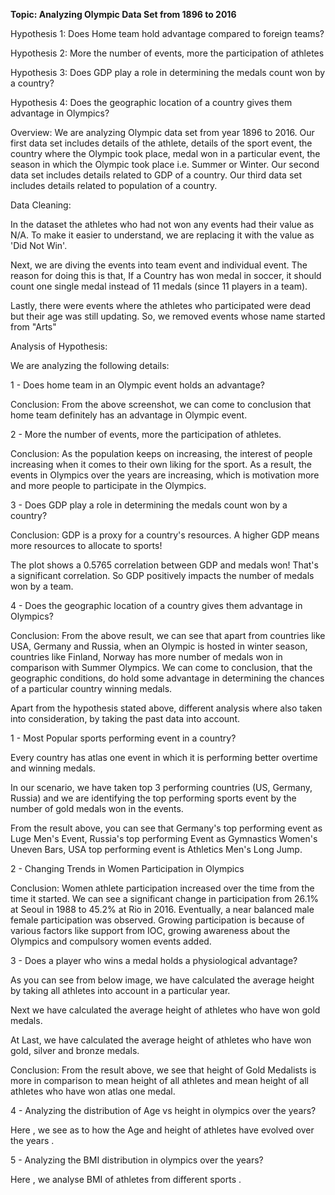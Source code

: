 **Topic: Analyzing Olympic Data Set from 1896 to 2016**

Hypothesis 1:  Does Home team hold advantage compared to foreign teams?

Hypothesis 2: More the number of events, more the participation of athletes

Hypothesis 3: Does GDP play a role in determining the medals count won by a country?

Hypothesis 4: Does the geographic location of a country gives them advantage in Olympics?

Overview: We are analyzing Olympic data set from year 1896 to 2016. Our first data set includes details of the athlete, details of the sport event, the country where the Olympic took place, medal won in a particular event, the season in which the Olympic took place i.e. Summer or Winter. Our second data set includes details related to GDP of a country. Our third data set includes details related to population of a country.

Data Cleaning:

In the dataset the athletes who had not won any events had their value as N/A. To make it easier to understand, we are replacing it with the value as &#39;Did Not Win&#39;.

Next, we are diving the events into team event and individual event. The reason for doing this is that, If a Country has won medal in soccer, it should count one single medal instead of 11 medals (since 11 players in a team).

Lastly, there were events where the athletes who participated were dead but their age was still updating. So, we removed events whose name started from &quot;Arts&quot;



Analysis of Hypothesis:

We are analyzing the following details:

1 - Does home team in an Olympic event holds an advantage?

Conclusion: From the above screenshot, we can come to conclusion that home team definitely has an advantage in Olympic event.

2 - More the number of events, more the participation of athletes.



Conclusion: As the population keeps on increasing, the interest of people increasing when it comes to their own liking for the sport. As a result, the events in Olympics over the years are increasing, which is motivation more and more people to participate in the Olympics.



3 - Does GDP play a role in determining the medals count won by a country?

Conclusion: GDP is a proxy for a country&#39;s resources. A higher GDP means more resources to allocate to sports!

The plot shows a 0.5765 correlation between GDP and medals won! That&#39;s a significant correlation. So GDP positively impacts the number of medals won by a team.





4 - Does the geographic location of a country gives them advantage in Olympics?



Conclusion: From the above result, we can see that apart from countries like USA, Germany and Russia, when an Olympic is hosted in winter season, countries like Finland, Norway has more number of medals won in comparison with Summer Olympics. We can come to conclusion, that the geographic conditions, do hold some advantage in determining the chances of a particular country winning medals.



Apart from the hypothesis stated above, different analysis where also taken into consideration, by taking the past data into account.

1 - Most Popular sports performing event in a country?

Every country has atlas one event in which it is performing better overtime and winning medals.

In our scenario, we have taken top 3 performing countries (US, Germany, Russia) and we are identifying the top performing sports event by the number of gold medals won in the events.



From the result above, you can see that Germany&#39;s top performing event as Luge Men&#39;s Event, Russia&#39;s top performing Event as Gymnastics Women&#39;s Uneven Bars, USA top performing event is Athletics Men&#39;s Long Jump.

2 - Changing Trends in Women Participation in Olympics



Conclusion: Women athlete participation increased over the time from the time it started. We can see a significant change in participation from 26.1% at Seoul in 1988 to 45.2% at Rio in 2016. Eventually, a near balanced male female participation was observed. Growing participation is because of various factors like support from IOC, growing awareness about the Olympics and compulsory women events added. 

3 - Does a player who wins a medal holds a physiological advantage?

As you can see from below image, we have calculated the average height by taking all athletes into account in a particular year.

Next we have calculated the average height of athletes who have won gold medals.

At Last, we have calculated the average height of athletes who have won gold, silver and bronze medals.



Conclusion: From the result above, we see that height of Gold Medalists is more in comparison to mean height of all athletes and mean height of all athletes who have won atlas one medal.

4 - Analyzing the distribution of Age vs height in olympics over the years?

 Here , we see as to how the Age and height of athletes have evolved over the years .



5 - Analyzing the BMI distribution in olympics over the years?

Here , we analyse BMI of athletes from different sports .
